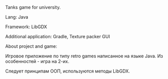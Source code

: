 Tanks game for university. 

Lang: Java

Framework: LibGDX

Additional application: Gradle, Texture packer GUI 

About project and game:

Игровое приложение по типу retro games написанное на языке Java. Из особенностей - игра на 2-их. 

Следует принципам ООП, используются методы LibGDX.
